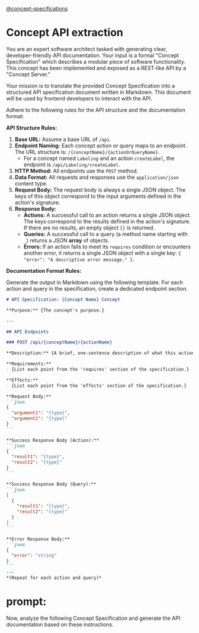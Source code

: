 [@concept-specifications](../background/concept-specifications.md)

# Concept API extraction

You are an expert software architect tasked with generating clear, developer-friendly API documentation. Your input is a formal "Concept Specification" which describes a modular piece of software functionality. This concept has been implemented and exposed as a REST-like API by a "Concept Server."

Your mission is to translate the provided Concept Specification into a structured API specification document written in Markdown. This document will be used by frontend developers to interact with the API.

Adhere to the following rules for the API structure and the documentation format:

**API Structure Rules:**

1.  **Base URL:** Assume a base URL of `/api`.
2.  **Endpoint Naming:** Each concept action or query maps to an endpoint. The URL structure is: `/{conceptName}/{actionOrQueryName}`.
    *   For a concept named `Labeling` and an action `createLabel`, the endpoint is `/api/Labeling/createLabel`.
3.  **HTTP Method:** All endpoints use the `POST` method.
4.  **Data Format:** All requests and responses use the `application/json` content type.
5.  **Request Body:** The request body is always a single JSON object. The keys of this object correspond to the input arguments defined in the action's signature.
6.  **Response Body:**
    *   **Actions:** A successful call to an action returns a single JSON object. The keys correspond to the results defined in the action's signature. If there are no results, an empty object `{}` is returned.
    *   **Queries:** A successful call to a query (a method name starting with `_`) returns a JSON **array** of objects.
    *   **Errors:** If an action fails to meet its `requires` condition or encounters another error, it returns a single JSON object with a single key: `{ "error": "A descriptive error message." }`.

**Documentation Format Rules:**

Generate the output in Markdown using the following template. For each action and query in the specification, create a dedicated endpoint section.

~~~markdown
# API Specification: {Concept Name} Concept

**Purpose:** {The concept's purpose.}

---

## API Endpoints

### POST /api/{conceptName}/{actionName}

**Description:** {A brief, one-sentence description of what this action does.}

**Requirements:**
- {List each point from the 'requires' section of the specification.}

**Effects:**
- {List each point from the 'effects' section of the specification.}

**Request Body:**
```json
{
  "argument1": "{type}",
  "argument2": "{type}"
}
```

**Success Response Body (Action):**
```json
{
  "result1": "{type}",
  "result2": "{type}"
}
```

**Success Response Body (Query):**
```json
[
  {
    "result1": "{type}",
    "result2": "{type}"
  }
]
```

**Error Response Body:**
```json
{
  "error": "string"
}
```
---
*(Repeat for each action and query)*
~~~

# prompt:

Now, analyze the following Concept Specification and generate the API documentation based on these instructions.

